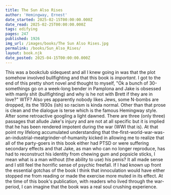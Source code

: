 ```yaml
---
title: The Sun Also Rises
author: 'Hemingway, Ernest'
date_started: 2025-02-15T00:00:00.000Z
date_read: 2025-02-25T00:00:00.000Z
tags: edifying
pages: 247
published: 1926
img_url: /images/books/The Sun Also Rises.jpg
permalink: /books/Sun_Also_Rises/
layout: book.njk
date_posted: 2025-04-15T00:00:00.000Z
---
```

This was a bookclub sidequest and all I knew going in was that the plot somehow involved bullfighting and that this book is *important*. I got to the end of this pretty short novel and thought to myself, "Ok a bunch of 30-somethings go on a week-long bender in Pamplona and Jake is 
obsessed with manly shit (bullfighting) and why is he not with Brett if they are in love?" WTF? Also yes apparently nobody likes Jews, some N-bombs are dropped, its the 1930s (ish) so racism is kinda normal.  Other than that prose is clean and the dialogue is terse which is the famous Hemingway style.  After some retroactive googling a light dawned. There are three (only three) passages that allude Jake's injury and are not at all specific but it is implied that he has been rendered impotent during the war (WWI that is).  At that point my lifelong accumulated understanding that the-first-world-war-was-an-industrial-meatgrinder-of-humanity kicked in allowing me to realize that all of the party-goers in this book either had PTSD or were suffering secondary effects and that Jake, as man who can no longer reproduce, has had 
to reconstruct his identity from chewing gum and popsicle sticks, I mean what is a man without (the ability to use) his penis?  It all made sense and I still feel
the horrific sense of psychic freefall.  If I had known up front the essential gotchas of the book I think that innoculation would have either stopped me from reading or made the exercise more muted in its effect.  At the time of this book's publication, with readers who lived through the war-period, I can imagine that the book was a real soul crushing experience.
